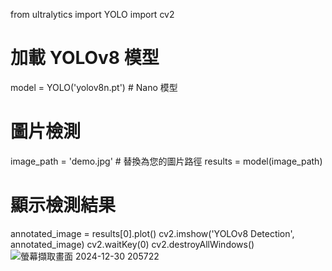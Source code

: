 from ultralytics import YOLO
import cv2

# 加載 YOLOv8 模型
model = YOLO('yolov8n.pt')  # Nano 模型

# 圖片檢測
image_path = 'demo.jpg'  # 替換為您的圖片路徑
results = model(image_path)

# 顯示檢測結果
annotated_image = results[0].plot()
cv2.imshow('YOLOv8 Detection', annotated_image)
cv2.waitKey(0)
cv2.destroyAllWindows()
![螢幕擷取畫面 2024-12-30 205722](https://github.com/user-attachments/assets/8f11e8a7-65af-4546-95bc-39f9738af6eb)
